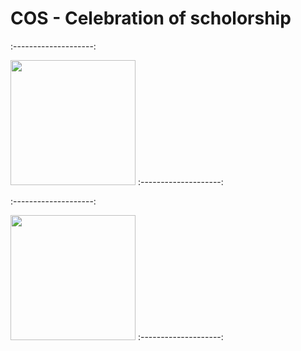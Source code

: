 # COS - Celebration of scholorship

:--------------------:

<img src="https://thumbs2.imgbox.com/ce/db/PKWyN9Gn_t.jpg" width="200">
:--------------------:

:--------------------:

<img src="https://thumbs2.imgbox.com/2d/1c/R6EwhPrj_t.jpg" width="200">
:--------------------:
